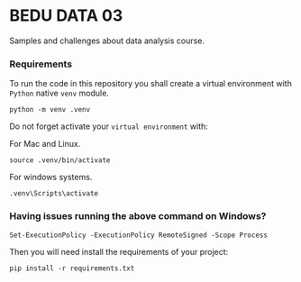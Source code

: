 # BEDU DATA 03

Samples and challenges about data analysis course.

### Requirements

To run the code in this repository you shall create a virtual environment with `Python` native `venv` module.

```
python -m venv .venv
```

Do not forget activate your `virtual environment` with:

For Mac and Linux.
```
source .venv/bin/activate
```

For windows systems.
```
.venv\Scripts\activate
```

### Having issues running the above command on Windows?

```
Set-ExecutionPolicy -ExecutionPolicy RemoteSigned -Scope Process
```

Then you will need install the requirements of your project:

```
pip install -r requirements.txt
```